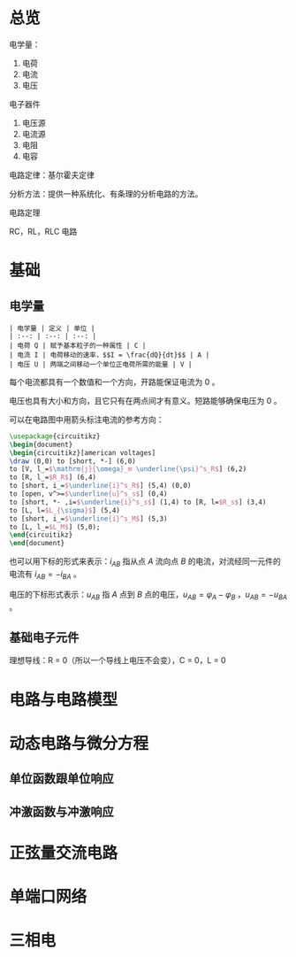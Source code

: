 
# 总览

电学量：
1. 电荷
2. 电流
3. 电压

电子器件
1. 电压源
2. 电流源
3. 电阻
4. 电容

电路定律：基尔霍夫定律

分析方法：提供一种系统化、有条理的分析电路的方法。

电路定理

RC，RL，RLC 电路

# 基础

## 电学量

```tx
| 电学量 | 定义 | 单位 |
| :--: | :--: | :--: |
| 电荷 Q | 赋予基本粒子的一种属性 | C |
| 电流 I | 电荷移动的速率，$$I = \frac{dQ}{dt}$$ | A |
| 电压 U | 两端之间移动一个单位正电荷所需的能量 | V |
```

每个电流都具有一个数值和一个方向，开路能保证电流为 0 。

电压也具有大小和方向，且它只有在两点间才有意义。短路能够确保电压为 0 。

可以在电路图中用箭头标注电流的参考方向：

```tikz
\usepackage{circuitikz}
\begin{document}
\begin{circuitikz}[american voltages] 
\draw (0,0) to [short, *-] (6,0) 
to [V, l_=$\mathrm{j}{\omega}_m \underline{\psi}^s_R$] (6,2) 
to [R, l_=$R_R$] (6,4) 
to [short, i_=$\underline{i}^s_R$] (5,4) (0,0) 
to [open, v^>=$\underline{u}^s_s$] (0,4) 
to [short, *- ,i=$\underline{i}^s_s$] (1,4) to [R, l=$R_s$] (3,4) 
to [L, l=$L_{\sigma}$] (5,4)
to [short, i_=$\underline{i}^s_M$] (5,3) 
to [L, l_=$L_M$] (5,0); 
\end{circuitikz} 
\end{document}
```

也可以用下标的形式来表示：$i_{AB}$ 指从点 $A$ 流向点 $B$ 的电流，对流经同一元件的电流有 $i_{AB}=-i_{BA}$ 。

电压的下标形式表示：$u_{AB}$ 指 $A$ 点到 $B$ 点的电压，$u_{AB}=\varphi_{A}-\varphi_{B}$ ，$u_{AB}=-u_{BA}$ 。

## 基础电子元件

理想导线：R = 0（所以一个导线上电压不会变），C = 0，L = 0

# 电路与电路模型

# 动态电路与微分方程

## 单位函数跟单位响应

## 冲激函数与冲激响应

# 正弦量交流电路

# 单端口网络

# 三相电

